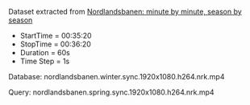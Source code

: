 Dataset extracted from [Nordlandsbanen: minute by minute, season by season](https://nrkbeta.no/2013/01/15/nordlandsbanen-minute-by-minute-season-by-season/)

- StartTime = 00:35:20
- StopTime = 00:36:20
- Duration = 60s
- Time Step = 1s

Database: nordlandsbanen.winter.sync.1920x1080.h264.nrk.mp4

Query: nordlandsbanen.spring.sync.1920x1080.h264.nrk.mp4